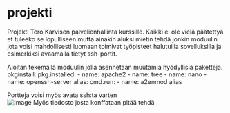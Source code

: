 # projekti
Projekti Tero Karvisen palvelienhallinta kurssille. Kaikki ei ole vielä päätettyä et tuleeko se lopulliseen mutta ainakin aluksi mietin tehdä jonkin moduulin jota voisi mahdollisesti luomaan toimivat työpisteet halutuilla sovelluksilla ja esimerkiksi avaamalla tietyt ssh-portit.

Aloitan tekemällä moduulin jolla asennetaan muutamia hyödyllisiä paketteja.
pkginstall:
  pkg.installed:
    - name: apache2
    - name: tree
    - name: nano
    - name: openssh-server
alias:
  cmd.run:
    - name: a2enmod alias
    
Portteja voisi myös avata ssh:ta varten  
![image](https://user-images.githubusercontent.com/94476967/145321288-8b28e3a5-0de9-45b5-9db9-cef1e93b5c38.png)
Myös tiedosto josta konffataan pitää tehdä
